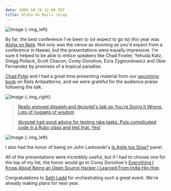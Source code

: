 ```yaml
---
date: 2009-10-19 12:00 PDT
title: Aloha On Rails recap
---
```


![Image](beach/original.jpg)
{:.img_left}

By far, the best conference I've been to (or expect to go to) this year was [Aloha on Rails](http://www.alohaonrails.com/).  Not only was the venue as stunning as you'd expect from a conference in Hawaii, but the presentations were equally impressive.  I'm sure it helped to be able to entice speakers like Chad Fowler, Yehuda Katz, Gregg Pollack, Scott Chacon, Corey Donohoe, Ezra Zygmuntowicz and Obie Fernandez by promises of a tropical paradise.

[Chad Pytel](http://www.thoughtbot.com/about/people#cpytel) and I had a great time presenting material from our [upcoming book](http://my.safaribooksonline.com/9780321620293) on Rails Antipatterns, and we were grateful for the audience praise following the talk.

![Image](alohaonrails-slides/medium.jpg)
{:.img_right}

> [Really enjoyed @tsaleh and @cpytel's talk on You're Doing It Wrong. Lots of nuggets of wisdom](http://twitter.com/jimweirich/status/4664594177)
>
> [@cpytel had good advice for testing rake tasks. Puts complicated code in a Ruby class and test that. Yes!](http://twitter.com/jimweirich/status/4663897735)

![Image](aloha-panel/original.jpg)
{:.img_left}

I also had the honor of being on John Larkowski's [Is Agile too Slow?](http://www.alohaonrails.com/sessions/#is-agile-too-slow) panel.

All of the presentations were incredibly useful, but if I had to choose one for the top of my list, the honor would go to Corey Donohoe's [Everything I Know About Being an Open Source Hacker I Learned From Indie Hip Hop](http://www.alohaonrails.com/sessions/#everything-i-know-about-being-an-open-source-hacker-i-learned-from-indie-hip-hop). 

Congratulations to [Seth Ladd](http://blog.semergence.com/) for orchestrating such a great event.  We're already making plans for next year.
